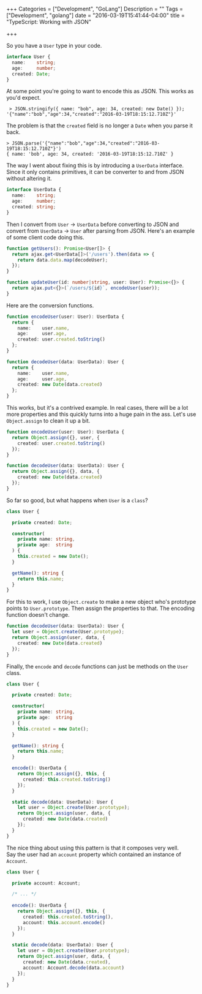 +++
Categories = ["Development", "GoLang"]
Description = ""
Tags = ["Development", "golang"]
date = "2016-03-19T15:41:44-04:00"
title = "TypeScript: Working with JSON"

+++

So you have a `User` type in your code.

``` ts
interface User {
  name:    string;
  age:     number;
  created: Date;
}
```

At some point you're going to want to encode this as JSON.
This works as you'd expect.

``` 
 > JSON.stringify({ name: "bob", age: 34, created: new Date() });
'{"name":"bob","age":34,"created":"2016-03-19T18:15:12.710Z"}'
```

The problem is that the `created` field is no longer a `Date` when you parse it back.

```
> JSON.parse('{"name":"bob","age":34,"created":"2016-03-19T18:15:12.710Z"}')
{ name: 'bob', age: 34, created: '2016-03-19T18:15:12.710Z' }
```

The way I went about fixing this is by introducing a `UserData` interface.  
Since it only contains primitives, it can be converter to and from JSON without altering it.

``` ts
interface UserData {
  name:    string;
  age:     number;
  created: string;
}
```

Then I convert from `User` -> `UserData` before converting to JSON
and convert from `UserData` -> `User` after parsing from JSON.
Here's an example of some client code doing this.

``` ts
function getUsers(): Promise<User[]> {
  return ajax.get<UserData[]>('/users').then(data => {
    return data.data.map(decodeUser);
  });
}

function updateUser(id: number|string, user: User): Promise<{}> {
  return ajax.put<{}>(`/users/${id}`, encodeUser(user));
}
```

Here are the conversion functions.

``` ts
function encodeUser(user: User): UserData {
  return {
    name:    user.name,
    age:     user.age,
    created: user.created.toString()
  };
}

function decodeUser(data: UserData): User {
  return {
    name:    user.name,
    age:     user.age,
    created: new Date(data.created)
  };
}
```

This works, but it's a contrived example.
In real cases, there will be a lot more properties and this quickly turns into a huge pain in the ass.
Let's use `Object.assign` to clean it up a bit.  

``` ts
function encodeUser(user: User): UserData {
  return Object.assign({}, user, {
    created: user.created.toString()
  });
}

function decodeUser(data: UserData): User {
  return Object.assign({}, data, {
    created: new Date(data.created)
  });
}
```

So far so good, but what happens when `User` is a `class`?

``` ts
class User {

  private created: Date;

  constructor(
    private name: string,
    private age:  string
  ) {
    this.created = new Date();
  }

  getName(): string {
    return this.name;
  }
}
```

For this to work, I use `Object.create` to make a new object who's prototype points to `User.prototype`.
 Then assign the properties to that. The encoding function doesn't change.

``` ts
function decodeUser(data: UserData): User {
  let user = Object.create(User.prototype);
  return Object.assign(user, data, {
    created: new Date(data.created)
  });
}
```

Finally, the `encode` and `decode` functions can just be methods on the `User` class.

``` ts
class User {

  private created: Date;

  constructor(
    private name: string,
    private age:  string
  ) {
    this.created = new Date();
  }

  getName(): string {
    return this.name;
  }

  encode(): UserData {
    return Object.assign({}, this, {
      created: this.created.toString()
    });
  }

  static decode(data: UserData): User {
    let user = Object.create(User.prototype);
    return Object.assign(user, data, {
      created: new Date(data.created)
    });
  }
}
```

The nice thing about using this pattern is that it composes very well.  
Say the user had an `account` property which contained an instance of `Account`.

``` ts
class User {

  private account: Account;

  /* ... */
  
  encode(): UserData {
    return Object.assign({}, this, {
      created: this.created.toString(),
      account: this.account.encode()
    });
  }

  static decode(data: UserData): User {
    let user = Object.create(User.prototype);
    return Object.assign(user, data, {
      created: new Date(data.created),
      account: Account.decode(data.account)
    });
  }
}
```

